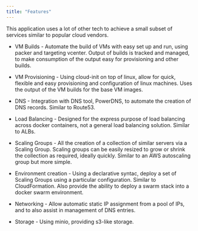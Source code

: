 ```yaml
---
title: "Features"
---
```


This application uses a lot of other tech to achieve a small subset of services similar to popular cloud vendors.

* VM Builds - Automate the build of VMs with easy set up and run, using packer and targeting vcenter. Output of builds is tracked and managed, to make consumption of the output easy for provisioning and other builds.

* VM Provisioning - Using cloud-init on top of linux, allow for quick, flexible and easy provisioning and configuration of linux machines. Uses the output of the VM builds for the base VM images.

* DNS - Integration with DNS tool, PowerDNS, to automate the creation of DNS records. Similar to Route53.

* Load Balancing - Designed for the express purpose of load balancing across docker containers, not a general load balancing solution. Similar to ALBs.

* Scaling Groups - All the creation of a collection of similar servers via a Scaling Group. Scaling groups can be easily resized to grow or shrink the collection as required, ideally quickly. Similar to an AWS autoscaling group but more simple.

* Environment creation - Using a declarative syntac, deploy a set of Scaling Groups using a particular configuration. Similar to CloudFormation. Also provide the ability to deploy a swarm stack into a docker swarm environment.

* Networking - Allow automatic static IP assignment from a pool of IPs, and to also assist in management of DNS entries.

* Storage - Using minio, providing s3-like storage.
